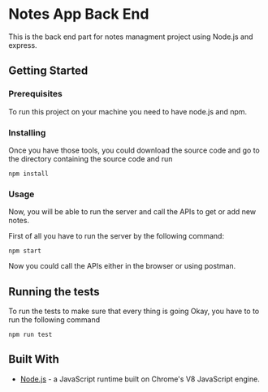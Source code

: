 # Notes App Back End

This is the back end part for notes managment project using Node.js and express.

## Getting Started

### Prerequisites

To run this project on your machine you need to have node.js and npm. 

### Installing
Once you have those tools, you could download the source code and go to the directory containing the source code and run 

```
npm install
```

### Usage

Now, you will be able to run the server and call the APIs to get or add new notes.

First of all you have to run the server by the following command:

```
npm start
```

Now you could call the APIs either in the browser or using postman.

## Running the tests

To run the tests to make sure that every thing is going Okay, you have to to run the following command 

```
npm run test
```

## Built With

* [Node.js](https://nodejs.org) - a JavaScript runtime built on Chrome's V8 JavaScript engine.